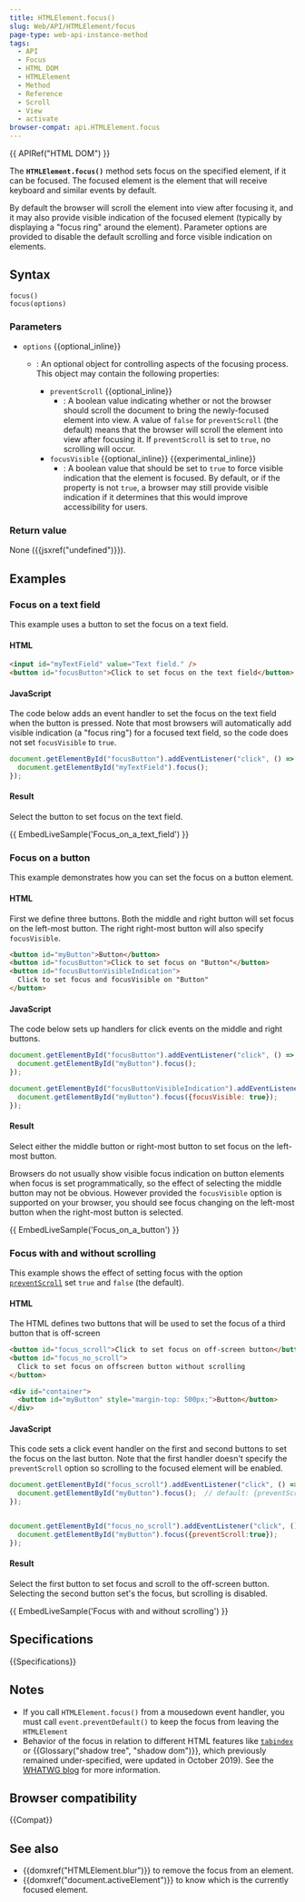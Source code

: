 ```yaml
---
title: HTMLElement.focus()
slug: Web/API/HTMLElement/focus
page-type: web-api-instance-method
tags:
  - API
  - Focus
  - HTML DOM
  - HTMLElement
  - Method
  - Reference
  - Scroll
  - View
  - activate
browser-compat: api.HTMLElement.focus
---
```


{{ APIRef("HTML DOM") }}

The **`HTMLElement.focus()`** method sets focus on the specified element, if it can be focused.
The focused element is the element that will receive keyboard and similar events by default.

By default the browser will scroll the element into view after focusing it, and it may also provide visible indication of the focused element (typically by displaying a "focus ring" around the element).
Parameter options are provided to disable the default scrolling and force visible indication on elements.

## Syntax

```js-nolint
focus()
focus(options)
```

### Parameters

- `options` {{optional_inline}}

  - : An optional object for controlling aspects of the focusing process.
    This object may contain the following properties:

    - `preventScroll` {{optional_inline}}
      - : A boolean value indicating whether or not the browser should scroll the document to bring the newly-focused element into view.
        A value of `false` for `preventScroll` (the default) means that the browser will scroll the element into view after focusing it.
        If `preventScroll` is set to `true`, no scrolling will occur.
    - `focusVisible` {{optional_inline}} {{experimental_inline}}
      - : A boolean value that should be set to `true` to force visible indication that the element is focused.
        By default, or if the property is not `true`, a browser may still provide visible indication if it determines that this would improve accessibility for users.

### Return value

None ({{jsxref("undefined")}}).

## Examples

### Focus on a text field

This example uses a button to set the focus on a text field.

#### HTML

```html
<input id="myTextField" value="Text field." />
<button id="focusButton">Click to set focus on the text field</button>
```

#### JavaScript

The code below adds an event handler to set the focus on the text field when the button is pressed.
Note that most browsers will automatically add visible indication (a "focus ring") for a focused text field, so the code does not set `focusVisible` to `true`.

```js
document.getElementById("focusButton").addEventListener("click", () => {
  document.getElementById("myTextField").focus();
});
```

#### Result

Select the button to set focus on the text field.

{{ EmbedLiveSample('Focus_on_a_text_field') }}

### Focus on a button

This example demonstrates how you can set the focus on a button element.

#### HTML

First we define three buttons.
Both the middle and right button will set focus on the left-most button.
The right right-most button will also specify `focusVisible`.

```html
<button id="myButton">Button</button>
<button id="focusButton">Click to set focus on "Button"</button>
<button id="focusButtonVisibleIndication">
  Click to set focus and focusVisible on "Button"
</button>
```

#### JavaScript

The code below sets up handlers for click events on the middle and right buttons.

```js
document.getElementById("focusButton").addEventListener("click", () => {
  document.getElementById("myButton").focus();
});

document.getElementById("focusButtonVisibleIndication").addEventListener("click", () => {
  document.getElementById("myButton").focus({focusVisible: true});
});
```

#### Result

Select either the middle button or right-most button to set focus on the left-most button.

Browsers do not usually show visible focus indication on button elements when focus is set programmatically, so the effect of selecting the middle button may not be obvious.
However provided the `focusVisible` option is supported on your browser, you should see focus changing on the left-most button when the right-most button is selected.

{{ EmbedLiveSample('Focus_on_a_button') }}

### Focus with and without scrolling

This example shows the effect of setting focus with the option [`preventScroll`](#preventscroll) set `true` and `false` (the default).

#### HTML

The HTML defines two buttons that will be used to set the focus of a third button that is off-screen

```html
<button id="focus_scroll">Click to set focus on off-screen button</button>
<button id="focus_no_scroll">
  Click to set focus on offscreen button without scrolling
</button>

<div id="container">
  <button id="myButton" style="margin-top: 500px;">Button</button>
</div>
```

#### JavaScript

This code sets a click event handler on the first and second buttons to set the focus on the last button.
Note that the first handler doesn't specify the `preventScroll` option so scrolling to the focused element will be enabled.

```js
document.getElementById("focus_scroll").addEventListener("click", () => {
  document.getElementById("myButton").focus();  // default: {preventScroll:false}
});


document.getElementById("focus_no_scroll").addEventListener("click", () => {
  document.getElementById("myButton").focus({preventScroll:true});
});
```

#### Result

Select the first button to set focus and scroll to the off-screen button.
Selecting the second button set's the focus, but scrolling is disabled.

{{ EmbedLiveSample('Focus with and without scrolling') }}

## Specifications

{{Specifications}}

## Notes

- If you call `HTMLElement.focus()` from a mousedown event handler, you must call `event.preventDefault()` to keep the focus from leaving the `HTMLElement`
- Behavior of the focus in relation to different HTML features like [`tabindex`](/en-US/docs/Web/HTML/Global_attributes/tabindex) or {{Glossary("shadow tree", "shadow dom")}}, which previously remained under-specified, were updated in October 2019).
  See the [WHATWG blog](https://blog.whatwg.org/focusing-on-focus) for more information.

## Browser compatibility

{{Compat}}

## See also

- {{domxref("HTMLElement.blur")}} to remove the focus from an element.
- {{domxref("document.activeElement")}} to know which is the currently focused element.
